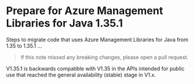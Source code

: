 # Prepare for Azure Management Libraries for Java 1.35.1 #

Steps to migrate code that uses Azure Management Libraries for Java from 1.35 to 1.35.1 ...

> If this note missed any breaking changes, please open a pull request.

V1.35.1 is backwards compatible with V1.35 in the APIs intended for public use that reached the general availability (stable) stage in V1.x.
